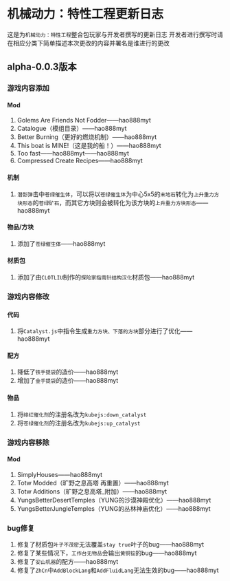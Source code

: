 # 机械动力：特性工程更新日志
这是为`机械动力：特性工程`整合包玩家与开发者撰写的更新日志
开发者进行撰写时请在相应分类下简单描述本次更改的内容并署名是谁进行的更改

## alpha-0.0.3版本

### 游戏内容添加
#### Mod
1. Golems Are Friends Not Fodder——hao888myt
2. Catalogue（模组目录）——hao888myt
3. Better Burning（更好的燃烧机制）——hao888myt
4. This boat is MINE!（这是我的船！）——hao888myt
5. Too fast——hao888myt——hao888myt
6. Compressed Create Recipes——hao888myt
#### 机制
1. `潜影弹`击中`苍绿催生体`，可以将以`苍绿催生体`为中心5x5的`末地石`转化为`上升重力方块形态`的`苍绿矿石`，而其它方块则会被转化为该方块的`上升重力方块形态`——hao888myt
#### 物品/方块
1. 添加了`苍绿催生体`——hao888myt
#### 材质包
1. 添加了由`CLOTLIU`制作的`探险家指南针结构汉化`材质包——hao888myt

### 游戏内容修改
#### 代码
1. 将`Catalyst.js`中指令生成`重力方块、下落的方块`部分进行了优化——hao888myt
#### 配方
1. 降低了`铁手提袋`的造价——hao888myt
2. 增加了`金手提袋`的造价——hao888myt
#### 物品
1. 将`绯红催化剂`的注册名改为`kubejs:down_catalyst`
2. 将`苍绿催化剂`的注册名改为`kubejs:up_catalyst`

### 游戏内容移除
#### Mod
1. SimplyHouses——hao888myt
2. Totw Modded（旷野之息高塔 再重置）——hao888myt
3. Totw Additions（旷野之息高塔_附加）——hao888myt
4. YungsBetterDesertTemples（YUNG的沙漠神殿优化）——hao888myt
5. YungsBetterJungleTemples（YUNG的丛林神庙优化）——hao888myt

### bug修复
1. 修复了材质包`叶子不茂密`无法覆盖`stay true`叶子的bug——hao888myt
2. 修复了某些情况下，`工作台无物品`会输出`黄铜锭`的bug——hao888myt
3. 修复了`安山机器`的配方——hao888myt
4. 修复了`ZhCn`中`AddBlockLang`和`AddFluidLang`无法生效的bug——hao888myt
